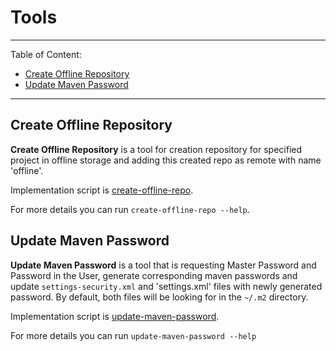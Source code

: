# Tools

---
Table of Content:
* [Create Offline Repository](#create-offline-repository)
* [Update Maven Password](#update-maven-password)
---

## Create Offline Repository
**Create Offline Repository** is a tool for creation repository for specified project in offline storage and adding this created repo as remote with name 'offline'.

Implementation script is [create-offline-repo](create-offline-repo).

For more details you can run `create-offline-repo --help`.

## Update Maven Password
**Update Maven Password** is a tool that is requesting Master Password and Password in the User, generate corresponding maven passwords and update `settings-security.xml` and 'settings.xml' files with newly generated password.
By default, both files will be looking for in the `~/.m2` directory.

Implementation script is [update-maven-password](update-maven-password).

For more details you can run `update-maven-password --help`